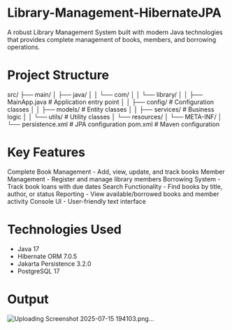 # Library-Management-HibernateJPA
A robust Library Management System built with modern Java technologies that provides complete management of books, members, and borrowing operations.

# Project Structure
src/
├── main/
│   ├── java/
│   │   └── com/
│   │       └── library/
│   │           ├── MainApp.java         # Application entry point
│   │           ├── config/              # Configuration classes
│   │           ├── models/              # Entity classes
│   │           ├── services/            # Business logic
│   │           └── utils/               # Utility classes
│   └── resources/
│       └── META-INF/
│           └── persistence.xml          # JPA configuration
pom.xml                                  # Maven configuration

# Key Features
Complete Book Management - Add, view, update, and track books
Member Management - Register and manage library members
Borrowing System - Track book loans with due dates
Search Functionality - Find books by title, author, or status
Reporting - View available/borrowed books and member activity
Console UI - User-friendly text interface

# Technologies Used
- Java 17
- Hibernate ORM 7.0.5
- Jakarta Persistence 3.2.0
- PostgreSQL 17

# Output
![Uploading Screenshot 2025-07-15 194103.png…]()

